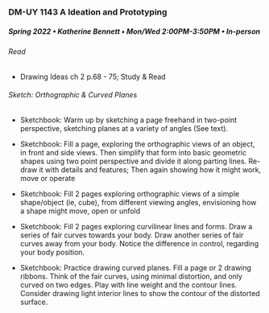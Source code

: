 ### DM-UY 1143 A Ideation and Prototyping
##### Spring 2022 • Katherine Bennett • Mon/Wed 2:00PM-3:50PM • In-person

###### Read 

* Drawing Ideas ch 2 p.68 - 75; Study & Read

###### Sketch: Orthographic & Curved Planes

 - Sketchbook: Warm up by sketching a page freehand in two-point perspective, sketching planes at a variety of angles (See text).

 - Sketchbook: Fill a page, exploring the orthographic views of an object, in front and side views. Then simplify that form into basic geometric shapes using two point perspective and divide it along parting lines. Re-draw it with details and features; Then again showing how it might work, move or operate

 - Sketchbook: Fill 2 pages exploring orthographic views of a simple shape/object (ie, cube), from different viewing angles, envisioning how a shape might move, open or unfold

 - Sketchbook: Fill 2 pages exploring curvilinear lines and forms. Draw a series of fair curves towards your body. Draw another series of fair curves away from your body. Notice the difference in control, regarding your body position.

 - Sketchbook: Practice drawing curved planes. Fill a page or 2 drawing ribbons. Think of the fair curves, using minimal distortion, and only curved on two edges. Play with line weight and the contour lines. Consider drawing light interior lines to show the contour of the distorted surface.